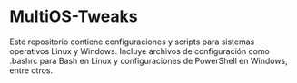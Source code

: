 # MultiOS-Tweaks
Este repositorio contiene configuraciones y scripts para sistemas operativos Linux y Windows. Incluye archivos de configuración como .bashrc para Bash en Linux y configuraciones de PowerShell en Windows, entre otros.
